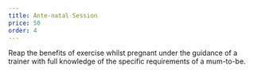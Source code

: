 ```yaml
---
title: Ante-natal Session
price: 50
order: 4
---
```


Reap the benefits of exercise whilst pregnant under the guidance of a trainer with full knowledge of the specific requirements of a mum-to-be.